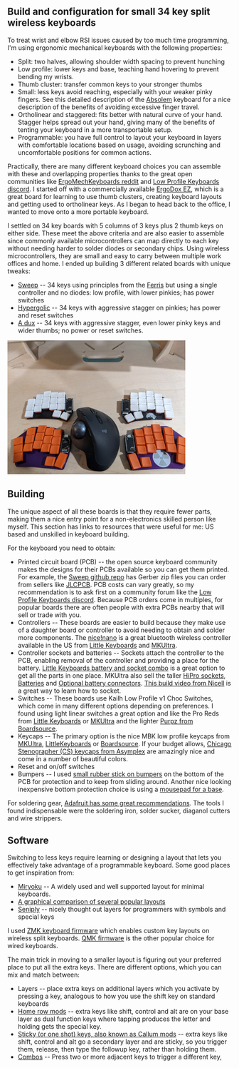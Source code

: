 ## Build and configuration for small 34 key split wireless keyboards

To treat wrist and elbow RSI issues caused by too much time programming, I'm
using ergonomic mechanical keyboards with the following properties:

- Split: two halves, allowing shoulder width spacing to prevent hunching
- Low profile: lower keys and base, teaching hand hovering to prevent bending
  my wrists.
- Thumb cluster: transfer common keys to your stronger thumbs
- Small: less keys avoid reaching, especially with your weaker pinky fingers.
  See this detailed description of the [Absolem](https://zealot.hu/absolem/)
  keyboard for a nice description of the benefits of avoiding excessive finger
  travel.
- Ortholinear and staggered: fits better with natural curve of your hand.
  Stagger helps spread out your hand, giving many of the benefits of tenting
  your keyboard in a more transportable setup.
- Programmable: you have full control to layout your keyboard in layers with
  comfortable locations based on usage, avoiding scrunching and uncomfortable
  positions for common actions.

Practically, there are many different keyboard choices you can assemble
with these and overlapping properties thanks to the great open communities like
[ErgoMechKeyboards reddit](https://www.reddit.com/r/ErgoMechKeyboards/) and
[Low Profile Keyboards discord](https://discord.gg/W5qnkqbteT). I started off
with a commercially available [ErgoDox EZ](https://ergodox-ez.com/), which is a
great board for learning to use thumb clusters, creating keyboard layouts and
getting used to ortholinear keys. As I began to head back to the
office, I wanted to move onto a more portable keyboard.

I settled on 34 key boards with 5 columns of 3 keys plus 2 thumb keys on
either side. These meet the above criteria and are also easier to assemble since
commonly available microcontrollers can map directly to each key without needing
harder to solder diodes or secondary chips. Using wireless microcontrollers,
they are small and easy to carry between multiple work offices and home. I ended
up building 3 different related boards with unique tweaks:

- [Sweep](https://github.com/tapioki/cephalopoda/tree/main/Architeuthis%20dux)
  -- 34 keys using principles from the
  [Ferris](https://github.com/pierrechevalier83/ferris) but using a single
  controller and no diodes: low profile, with lower pinkies; has power switches
- [Hypergolic](https://github.com/davidphilipbarr/hypergolic) -- 34 keys with
  aggressive stagger on pinkies; has power and reset switches
- [A dux](https://github.com/tapioki/cephalopoda/tree/main/Architeuthis%20dux)
  -- 34 keys with aggressive stagger, even lower pinky keys and wider thumbs; no
  power or reset switches.

<img src="https://raw.githubusercontent.com/chapmanb/zmk-34key-split/main/images/sweep_hypergolic.jpg" width="400">

## Building

The unique aspect of all these boards is that they require fewer parts, making
them a nice entry point for a non-electronics skilled person like myself. This
section has links to resources that were useful for me: US based and unskilled
in keyboard building.

For the keyboard you need to obtain:

- Printed circuit board (PCB) -- the open source keyboard community makes the
  designs for their PCBs available so you can get them printed. For example, the
  [Sweep github repo](https://github.com/davidphilipbarr/Sweep) has Gerber zip
  files you can order from sellers like [JLCPCB](https://cart.jlcpcb.com/quote).
  PCB costs can vary greatly, so my recommendation is to ask first on a
  community forum like the [Low Profile Keyboards discord](https://discord.gg/W5qnkqbteT).
  Because PCB orders come in multiples, for popular boards there are often people with extra PCBs
  nearby that will sell or trade with you.
- Controllers -- These boards are easier to build because they make use of a
  daughter board or controller to avoid needing to obtain and solder more
  components. The [nice!nano](https://nicekeyboards.com/nice-nano/) is a great
  bluetooth wireless controller available in the US from
  [Little Keyboards](https://www.littlekeyboards.com/collections/new-products/products/nice-nano)
  and [MKUltra](https://mkultra.click/nice-nano-v2/).
- Controller sockets and batteries -- Sockets attach the controller to the PCB,
  enabling removal of the controller and providing a place for the battery.
  [Little Keyboards battery and socket combo](https://www.littlekeyboards.com/collections/miscellaneous/products/battery-combo-nice-nano-controller)
  is a great option to get all the parts in one place. MKUltra also sell the taller
  [HiPro sockets](https://mkultra.click/mill-max-micro-controller-sockets-and-pins/),
  [Batteries](https://mkultra.click/301230-lipo-battery-with-jst-connector/)
  and [Optional battery connectors](https://mkultra.click/battery-wires-jst-ph-2-0/).
  [This build video from Nicell](https://www.youtube.com/watch?v=5JsMr2g7__k)
  is a great way to learn how to socket.
- Switches -- These boards use Kailh Low Profile v1 Choc Switches, which come in
  many different options depending on preferences. I found using light linear
  switches a great option and like the Pro Reds
  from [Little Keyboards](https://www.littlekeyboards.com/collections/keyboard-switches/products/kailh-choc-pro-low-profile-switches)
  or [MKUltra](https://mkultra.click/choc-switches) and the lighter
  [Purpz from Boardsource](https://boardsource.xyz/store/5fff705f03db380da20f1014).
- Keycaps -- The primary option is the nice MBK low profile keycaps from
  [MKUltra](https://mkultra.click/mbk-choc-keycaps),
  [LittleKeyboards](https://www.littlekeyboards.com/collections/keycaps/products/mbk-choc-low-profile-keycaps)
  or [Boardsource](https://boardsource.xyz/store/5f6ef2d68e3bf05ab838f918).
  If your budget allows,
  [Chicago Stenographer (CS) keycaps from Asymplex](https://www.asymplex.xyz/product/cs-chicago-stenographer-profile)
  are amazingly nice and come in a number of beautiful colors.
- Reset and on/off switches
- Bumpers -- I used [small rubber stick on bumpers](https://www.adafruit.com/product/550)
  on the bottom of the PCB for
  protection and to keep from sliding around. Another nice looking inexpensive
  bottom protection choice is using a
  [mousepad for a base](https://www.reddit.com/r/ErgoMechKeyboards/comments/mpp2g9/wireless_ferris_sweep_compact/).

For soldering gear, [Adafruit has some great
recommendations](https://www.adafruit.com/product/136). The tools I found
indispensable were the soldering iron, solder sucker, diaganol cutters and wire strippers.

## Software

Switching to less keys require learning or designing a layout that lets you
effectively take advantage of a programmable keyboard. Some good places to get
inspiration from:

- [Miryoku](https://github.com/manna-harbour/miryoku/) -- A widely used and well
  supported layout for minimal keyboards.
- [A graphical comparison of several popular layouts](http://www.keyboard-layout-editor.com/#/gists/954c3815bde77f27ecefecd07dcf0d8d)
- [Seniply](https://stevep99.github.io/seniply/) -- nicely thought out layers
  for programmers with symbols and special keys

I used [ZMK keyboard firmware](https://zmk.dev/) which enables custom
key layouts on wireless split keyboards. [QMK firmware](https://qmk.fm/) is the
other popular choice for wired keyboards.

The main trick in moving to a smaller layout is figuring out your preferred
place to put all the extra keys. There are different options, which
you can mix and match between:

- Layers -- place extra keys on additional layers which you activate by pressing
  a key, analogous to how you use the shift key on standard keyboards
- [Home row mods](https://precondition.github.io/home-row-mods) -- extra keys
  like shift, control and alt are on your base layer as dual function keys where
  tapping produces the letter and holding gets the special key.
- [Sticky (or one shot) keys, also known as Callum mods](https://github.com/callum-oakley/qmk_firmware/tree/master/users/callum)
  -- extra keys like shift, control and alt go a secondary layer and are sticky,
  so you trigger them, release, then type the followup key, rather than holding
  them.
- [Combos](https://github.com/skychil/kombol) -- Press two or more adjacent keys
  to trigger a different key,
